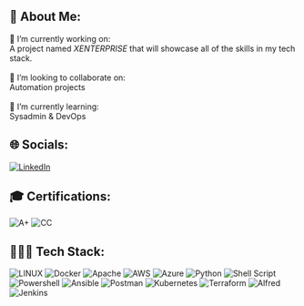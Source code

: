 ## 💫 About Me:
🔭 I’m currently working on:<br>A project named *XENTERPRISE* that will showcase all of the skills in my tech stack.<br><br>👯 I’m looking to collaborate on:<br>Automation projects<br><br>🌱 I’m currently learning:<br>Sysadmin & DevOps<br>


## 🌐 Socials:
[![LinkedIn](https://img.shields.io/badge/LinkedIn-%230077B5.svg?logo=linkedin&logoColor=white)](https://linkedin.com/in/NeimanPhillips) 

## 🎓 Certifications: 
![A+](https://img.shields.io/badge/CompTIA%20A%2B-%23C8202F?style=for-the-badge&logo=comptia&logoColor=white) ![CC](https://img.shields.io/badge/(ISC)%C2%B2%20Certified%20in%20Cybersecurity-%23007054?style=for-the-badge&logo=iscsquared&logoColor=white)


## 👨🏾‍💻 Tech Stack:
![LINUX](https://img.shields.io/badge/Linux-FCC624?style=for-the-badge&logo=linux&logoColor=black) ![Docker](https://img.shields.io/badge/docker-%230db7ed.svg?style=for-the-badge&logo=docker&logoColor=white) ![Apache](https://img.shields.io/badge/apache-%23D42029.svg?style=for-the-badge&logo=apache&logoColor=white) ![AWS](https://img.shields.io/badge/AWS-%23FF9900.svg?style=for-the-badge&logo=amazon-aws&logoColor=white) ![Azure](https://img.shields.io/badge/azure-%230072C6.svg?style=for-the-badge&logo=azure-devops&logoColor=white) ![Python](https://img.shields.io/badge/python-3670A0?style=for-the-badge&logo=python&logoColor=ffdd54) ![Shell Script](https://img.shields.io/badge/shell_script-%23121011.svg?style=for-the-badge&logo=gnu-bash&logoColor=white) ![Powershell](https://img.shields.io/badge/Windows%20Powershell-blue?style=for-the-badge&logo=microsoft&logoColor=white) ![Ansible](https://img.shields.io/badge/ansible-%231A1918.svg?style=for-the-badge&logo=ansible&logoColor=white) ![Postman](https://img.shields.io/badge/Postman-FF6C37?style=for-the-badge&logo=postman&logoColor=white) ![Kubernetes](https://img.shields.io/badge/kubernetes-%23326ce5.svg?style=for-the-badge&logo=kubernetes&logoColor=white) ![Terraform](https://img.shields.io/badge/terraform-%235835CC.svg?style=for-the-badge&logo=terraform&logoColor=white) ![Alfred](https://img.shields.io/badge/alfred-%235C1F87.svg?style=for-the-badge&logo=alfred) ![Jenkins](https://img.shields.io/badge/jenkins-%232C5263.svg?style=for-the-badge&logo=jenkins&logoColor=white)

